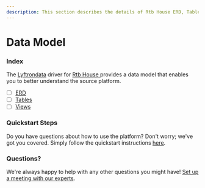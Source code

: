 ```yaml
---
description: This section describes the details of Rtb House ERD, Tables, and Views.
---
```


# Data Model

### Index

The  [Lyftrondata](https://www.lyftrondata.com/) driver for [Rtb House](https://www.lyftrondata.com/integration/rtb-house/)[ ](https://www.lyftrondata.com/integration/rtb-house/)provides a data model that enables you to better understand the source platform.

* [ ] [ERD](../../../marketing-analytics/rtb-house/data-model/erd.md)
* [ ] [Tables](../../../marketing-analytics/rtb-house/data-model/tables.md)
* [ ] [Views](../../../marketing-analytics/rtb-house/data-model/views.md)

### Quickstart Steps

Do you have questions about how to use the platform? Don't worry; we've got you covered. Simply follow the quickstart instructions [here](../../../../quickstart-steps.md).

### Questions? <a href="#questions" id="questions"></a>

We're always happy to help with any other questions you might have! [Set up a meeting with our experts](https://www.lyftrondata.com/book-a-meeting/).

